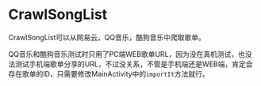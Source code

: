 # CrawlSongList

CrawlSongList可以从网易云，QQ音乐，酷狗音乐中爬取歌单。

QQ音乐和酷狗音乐测试时只用了PC端WEB歌单URL，因为没在真机测试，也没法测试手机端歌单分享的URL，不过没关系，不管是手机端还是WEB端，肯定会存在歌单的ID，只需要修改MainActivity中的`importIt`方法就行。
